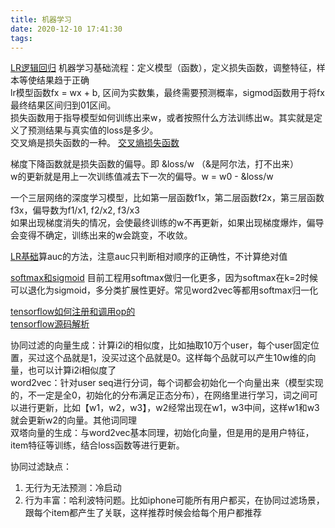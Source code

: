 ```yaml
---
title: 机器学习
date: 2020-12-10 17:41:30
tags:
---
```


[LR逻辑回归](https://zhuanlan.zhihu.com/p/61032148) 
机器学习基础流程：定义模型（函数），定义损失函数，调整特征，样本等使结果趋于正确  
lr模型函数fx = wx + b, 区间为实数集，最终需要预测概率，sigmod函数用于将fx最终结果区间归到01区间。  
损失函数用于指导模型如何训练出来w，或者按照什么方法训练出w。其实就是定义了预测结果与真实值的loss是多少。  
交叉熵是损失函数的一种。 [交叉熵损失函数](https://zhuanlan.zhihu.com/p/35709485)  

梯度下降函数就是损失函数的偏导。即 &loss/w （&是阿尔法，打不出来）  
w的更新就是用上一次训练值减去下一次的偏导。w = w0 - &loss/w    

一个三层网络的深度学习模型，比如第一层函数f1x，第二层函数f2x，第三层函数f3x，偏导数为f1/x1, f2/x2, f3/x3  
如果出现梯度消失的情况，会使最终训练的w不再更新，如果出现梯度爆炸，偏导会变得不确定，训练出来的w会跳变，不收敛。  
 
[LR基础](https://www.cnblogs.com/sparkwen/p/3441197.html)算auc的方法，注意auc只判断相对顺序的正确性，不计算绝对值 

[softmax和sigmoid](https://www.zhihu.com/question/295247085/answer/974891555) 目前工程用softmax做归一化更多，因为softmax在k=2时候可以退化为sigmoid，多分类扩展性更好。常见word2vec等都用softmax归一化  

[tensorflow如何注册和调用op的](https://zhuanlan.zhihu.com/p/34168765)  
[tensorflow源码解析](https://blog.csdn.net/u013510838/article/details/84103503) 


协同过滤的向量生成：计算i2i的相似度，比如抽取10万个user，每个user固定位置，买过这个品就是1，没买过这个品就是0。这样每个品就可以产生10w维的向量，也可以计算i2i相似度了  
word2vec：针对user seq进行分词，每个词都会初始化一个向量出来（模型实现的，不一定是全0，初始化的分布满足正态分布），在网络里进行学习，词之间可以进行更新，比如【w1，w2，w3】，w2经常出现在w1，w3中间，这样w1和w3就会更新w2的向量。其他词同理  
双塔向量的生成：与word2vec基本同理，初始化向量，但是用的是用户特征，item特征等训练，结合loss函数等进行更新。 


协同过滤缺点：  
1. 无行为无法预测：冷启动  
2. 行为丰富：哈利波特问题。比如iphone可能所有用户都买，在协同过滤场景，跟每个item都产生了关联，这样推荐时候会给每个用户都推荐
 
